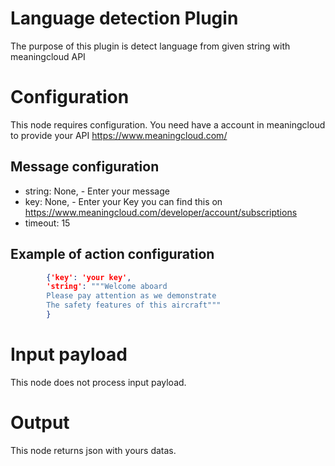 # Language detection Plugin

The purpose of this plugin is  detect language from given string with meaningcloud API

# Configuration

This node requires configuration. You need have a account in meaningcloud to provide your API https://www.meaningcloud.com/

## Message configuration

* string: None, - Enter your message
* key: None, - Enter your Key you can find this on https://www.meaningcloud.com/developer/account/subscriptions
* timeout: 15


## Example of action configuration

```json
        {'key': 'your key',
        'string': """Welcome aboard
        Please pay attention as we demonstrate
        The safety features of this aircraft"""
        }
```



# Input payload

This node does not process input payload.

# Output

This node returns json with yours datas.
